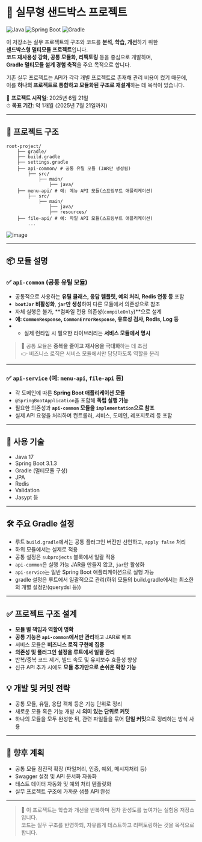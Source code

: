 # 🧪 실무형 샌드박스 프로젝트

![Java](https://img.shields.io/badge/Java-17-blue?logo=java)
![Spring Boot](https://img.shields.io/badge/SpringBoot-3.1.3-success?logo=springboot)
![Gradle](https://img.shields.io/badge/Gradle-Multi--module-02303A?logo=gradle)

이 저장소는 실무 프로젝트의 구조와 코드를 **분석, 학습, 개선**하기 위한  
**샌드박스형 멀티모듈 프로젝트**입니다.  
**코드 재사용성 강화, 공통 모듈화, 리팩토링** 등을 중심으로 개발하며,  
**Gradle 멀티모듈 설계 경험 축적**을 주요 목적으로 합니다.

기존 실무 프로젝트는 API가 각각 개별 프로젝트로 존재해 관리 비용이 컸기 때문에,  
이를 **하나의 프로젝트로 통합하고 모듈화된 구조로 재설계**하는 데 목적이 있습니다.

📅 **프로젝트 시작일**: 2025년 6월 21일  
⏱ **목표 기간**: 약 1개월 (2025년 7월 21일까지)

---

## 🧱 프로젝트 구조

```
root-project/
    ├── gradle/
    ├── build.gradle
    ├── settings.gradle
    ├── api-common/ # 공통 유틸 모듈 (JAR만 생성됨)
        ├── src/
            ├── main/
                ├── java/
    ├── menu-api/ # 예: 메뉴 API 모듈(스프링부트 애플리케이션)
        ├── src/
            ├── main/
                ├── java/
                ├── resources/ 
    ├── file-api/ # 예: 파일 API 모듈(스프링부트 애플리케이션)
        ...
```
![image](https://github.com/user-attachments/assets/96031e40-82ba-4882-a879-f16759dd06d3)

---

## 📦 모듈 설명

### ✅ `api-common` (공통 유틸 모듈)

- 공통적으로 사용하는 **유틸 클래스, 응답 템플릿, 예외 처리, Redis 연동 등** 포함
- **`bootJar` 비활성화**, **`jar`만 생성**하여 다른 모듈에서 의존성으로 참조
- 자체 실행은 불가, **컴파일 전용 의존성(`compileOnly`)**으로 설계
- **예: `CommonResponse`, `CommonErrorResponse`, 유효성 검사, Redis, Log 등**
- - 실제 런타임 시 필요한 라이브러리는 **서비스 모듈에서 명시**

> 📌 공통 모듈은 **중복을 줄이고 재사용을 극대화**하는 데 초점  
> 👉 비즈니스 로직은 서비스 모듈에서만 담당하도록 역할을 분리

---

### ✅ `api-service` (예: `menu-api`, `file-api` 등)

- 각 도메인에 따른 **Spring Boot 애플리케이션 모듈**
- `@SpringBootApplication`을 포함해 **독립 실행 가능**
- 필요한 의존성과 **`api-common` 모듈을 `implementation`으로 참조**
- 실제 API 요청을 처리하며 컨트롤러, 서비스, 도메인, 레포지토리 등 포함

---

## 📘 사용 기술

- Java 17
- Spring Boot 3.1.3
- Gradle (멀티모듈 구성)
- JPA
- Redis
- Validation
- Jasypt 등

---

## 🛠 주요 Gradle 설정

- 루트 `build.gradle`에서는 공통 플러그인 버전만 선언하고, `apply false` 처리
- 하위 모듈에서는 실제로 적용
- 공통 설정은 `subprojects` 블록에서 일괄 적용
- `api-common`은 실행 가능 JAR을 만들지 않고, `jar`만 활성화
- `api-service`는 일반 Spring Boot 애플리케이션으로 실행 가능
- gradle 설정은 루트에서 일괄적으로 관리(하위 모듈의 build.gradle에서는 최소한의 개별 설정만(querydsl 등))

---

## ✅ 프로젝트 구조 설계

- **모듈 별 책임과 역할이 명확**
- **공통 기능은 `api-common`에서만 관리**하고 JAR로 배포
- 서비스 모듈은 **비즈니스 로직 구현에 집중**
- **의존성 및 플러그인 설정을 루트에서 일괄 관리**
- 반복/중복 코드 제거, 빌드 속도 및 유지보수 효율성 향상
- 신규 API 추가 시에도 **모듈 추가만으로 손쉬운 확장 가능**

## 💡 개발 및 커밋 전략

- 공통 모듈, 유틸, 응답 객체 등은 기능 단위로 정리
- 새로운 모듈 혹은 기능 개발 시 **의미 있는 단위로 커밋**
- 하나의 모듈을 모두 완성한 뒤, 관련 파일들을 묶어 **단일 커밋**으로 정리하는 방식 사용

---

## 📌 향후 계획

- 공통 모듈 점진적 확장 (파일처리, 인증, 예외, 메시지처리 등)
- Swagger 설정 및 API 문서화 자동화
- 테스트 데이터 자동화 및 예외 처리 템플릿화
- 실무 프로젝트 구조에 가까운 샘플 API 완성

---

> 🔄 이 프로젝트는 학습과 개선을 반복하며 점차 완성도를 높여가는 실험용 저장소입니다.  
> 코드는 실무 구조를 반영하되, 자유롭게 테스트하고 리팩토링하는 것을 목적으로 합니다.
